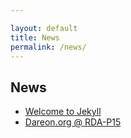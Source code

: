 ```yaml
---

layout: default
title: News
permalink: /news/
---
```


## News

- [Welcome to Jekyll](posts/2020/01/14/welcome-to-jekyll)
- [Dareon.org @ RDA-P15](posts/2020/01/16/poster-at-rda-p15)
